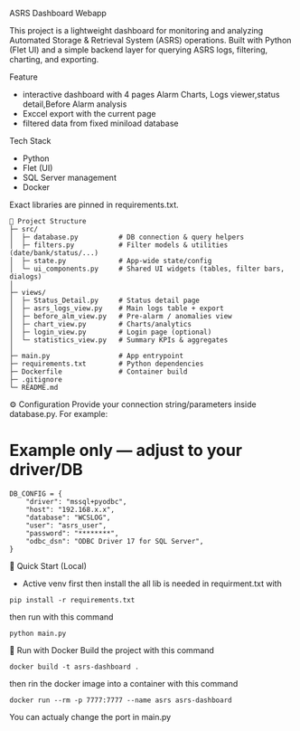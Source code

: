 ASRS Dashboard Webapp

This project is a lightweight dashboard for monitoring and analyzing Automated Storage & Retrieval System (ASRS) operations.
Built with Python (Flet UI) and a simple backend layer for querying ASRS logs, filtering, charting, and exporting.

Feature
- interactive dashboard with 4 pages Alarm Charts, Logs viewer,status detail,Before Alarm analysis
- Exccel export with the current page
- filtered data from fixed miniload database

Tech Stack
- Python
- Flet (UI)
- SQL Server management
- Docker

Exact libraries are pinned in requirements.txt.
```
📁 Project Structure
├─ src/
│  ├─ database.py          # DB connection & query helpers
│  ├─ filters.py           # Filter models & utilities (date/bank/status/...)
│  ├─ state.py             # App-wide state/config
│  └─ ui_components.py     # Shared UI widgets (tables, filter bars, dialogs)
│
├─ views/
│  ├─ Status_Detail.py     # Status detail page
│  ├─ asrs_logs_view.py    # Main logs table + export
│  ├─ before_alm_view.py   # Pre-alarm / anomalies view
│  ├─ chart_view.py        # Charts/analytics
│  ├─ login_view.py        # Login page (optional)
│  └─ statistics_view.py   # Summary KPIs & aggregates
│
├─ main.py                 # App entrypoint
├─ requirements.txt        # Python dependencies
├─ Dockerfile              # Container build
├─ .gitignore
└─ README.md
```

⚙️ Configuration
Provide your connection string/parameters inside database.py. For example:

# Example only — adjust to your driver/DB
```
DB_CONFIG = {
    "driver": "mssql+pyodbc",
    "host": "192.168.x.x",
    "database": "WCSLOG",
    "user": "asrs_user",
    "password": "********",
    "odbc_dsn": "ODBC Driver 17 for SQL Server",
}
```

🚀 Quick Start (Local)
- Active venv first then install the all lib is needed in requirment.txt with
```
pip install -r requirements.txt
```
then run with this command
```
python main.py
```
🐳 Run with Docker
Build the project with this command
```
docker build -t asrs-dashboard .
```
then rin the docker image into a container with this command 
```
docker run --rm -p 7777:7777 --name asrs asrs-dashboard
```
You can actualy change the port in main.py


